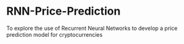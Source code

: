 # RNN-Price-Prediction
To explore the use of Recurrent Neural Networks to develop a price prediction model for cryptocurrencies
